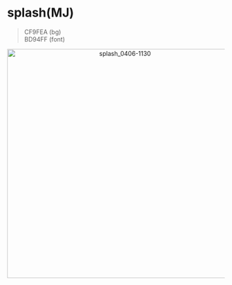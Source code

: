 # splash(MJ)


> CF9FEA (bg) <br>
> BD94FF (font)
<p align="center"><img width="530" alt="splash_0406-1130" src="https://user-images.githubusercontent.com/43804152/78518033-153bee80-77fa-11ea-95a2-14ee675c4498.png" ></ㅔ>
